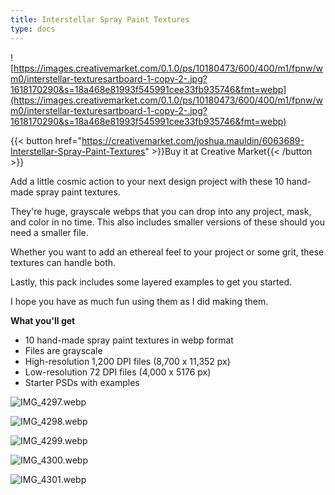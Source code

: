 ```yaml
---
title: Interstellar Spray Paint Textures
type: docs
---
```


![https://images.creativemarket.com/0.1.0/ps/10180473/600/400/m1/fpnw/wm0/interstellar-texturesartboard-1-copy-2-.jpg?1618170290&s=18a468e81993f545991cee33fb935746&fmt=webp](https://images.creativemarket.com/0.1.0/ps/10180473/600/400/m1/fpnw/wm0/interstellar-texturesartboard-1-copy-2-.jpg?1618170290&s=18a468e81993f545991cee33fb935746&fmt=webp)

{{< button href="https://creativemarket.com/joshua.mauldin/6063689-Interstellar-Spray-Paint-Textures" >}}Buy it at Creative Market{{< /button >}}

Add a little cosmic action to your next design project with these 10 hand-made spray paint textures.

They're huge, grayscale webps that you can drop into any project, mask, and color in no time. This also includes smaller versions of these should you need a smaller file.

Whether you want to add an ethereal feel to your project or some grit, these textures can handle both.

Lastly, this pack includes some layered examples to get you started.

I hope you have as much fun using them as I did making them.

**What you'll get**

- 10 hand-made spray paint textures in webp format
- Files are grayscale
- High-resolution 1,200 DPI files (8,700 x 11,352 px)
- Low-resolution 72 DPI files (4,000 x 5176 px)
- Starter PSDs with examples

![IMG_4297.webp](/img/IMG_4297.webp)

![IMG_4298.webp](/img/IMG_4298.webp)

![IMG_4299.webp](/img/IMG_4299.webp)

![IMG_4300.webp](/img/IMG_4300.webp)

![IMG_4301.webp](/img/IMG_4301.webp)